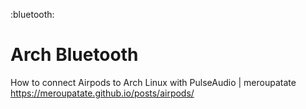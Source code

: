 :bluetooth:

# Arch Bluetooth

How to connect Airpods to Arch Linux with PulseAudio | meroupatate
https://meroupatate.github.io/posts/airpods/
